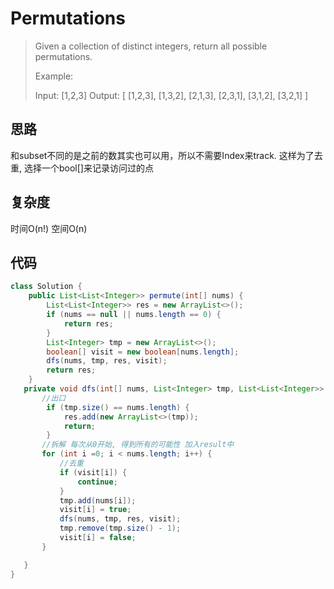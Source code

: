 # Permutations
> Given a collection of distinct integers, return all possible permutations.
> 
> Example:
> 
> Input: [1,2,3]
> Output:
> [
>   [1,2,3],
>   [1,3,2],
>   [2,1,3],
>   [2,3,1],
>   [3,1,2],
>   [3,2,1]
> ]

## 思路
和subset不同的是之前的数其实也可以用，所以不需要Index来track. 这样为了去重, 选择一个bool[]来记录访问过的点
## 复杂度
时间O(n!) 空间O(n)
## 代码
```java
class Solution {
    public List<List<Integer>> permute(int[] nums) {
        List<List<Integer>> res = new ArrayList<>();
        if (nums == null || nums.length == 0) {
            return res;
        }
        List<Integer> tmp = new ArrayList<>();
        boolean[] visit = new boolean[nums.length];
        dfs(nums, tmp, res, visit);
        return res;
    }
   private void dfs(int[] nums, List<Integer> tmp, List<List<Integer>> res,  boolean[] visit) {
       //出口
        if (tmp.size() == nums.length) {
            res.add(new ArrayList<>(tmp));
            return;
        }
       //拆解 每次从0开始, 得到所有的可能性 加入result中
       for (int i =0; i < nums.length; i++) {
           //去重
           if (visit[i]) {
               continue;
           }
           tmp.add(nums[i]);
           visit[i] = true;
           dfs(nums, tmp, res, visit);
           tmp.remove(tmp.size() - 1);
           visit[i] = false;
       }

   }
}
```
